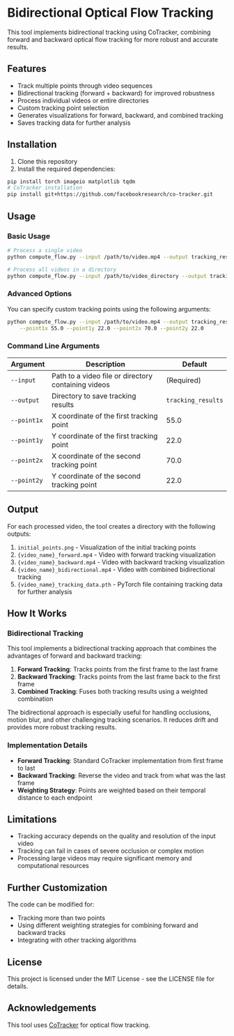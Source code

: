 # Bidirectional Optical Flow Tracking

This tool implements bidirectional tracking using CoTracker, combining forward and backward optical flow tracking for more robust and accurate results.

## Features

- Track multiple points through video sequences
- Bidirectional tracking (forward + backward) for improved robustness
- Process individual videos or entire directories
- Custom tracking point selection
- Generates visualizations for forward, backward, and combined tracking
- Saves tracking data for further analysis

## Installation

1. Clone this repository
2. Install the required dependencies:

```bash
pip install torch imageio matplotlib tqdm
# CoTracker installation
pip install git+https://github.com/facebookresearch/co-tracker.git
```

## Usage

### Basic Usage

```bash
# Process a single video
python compute_flow.py --input /path/to/video.mp4 --output tracking_results

# Process all videos in a directory
python compute_flow.py --input /path/to/video_directory --output tracking_results
```

### Advanced Options

You can specify custom tracking points using the following arguments:

```bash
python compute_flow.py --input /path/to/video.mp4 --output tracking_results \
    --point1x 55.0 --point1y 22.0 --point2x 70.0 --point2y 22.0
```

### Command Line Arguments

| Argument | Description | Default |
|----------|-------------|---------|
| `--input` | Path to a video file or directory containing videos | (Required) |
| `--output` | Directory to save tracking results | `tracking_results` |
| `--point1x` | X coordinate of the first tracking point | 55.0 |
| `--point1y` | Y coordinate of the first tracking point | 22.0 |
| `--point2x` | X coordinate of the second tracking point | 70.0 |
| `--point2y` | Y coordinate of the second tracking point | 22.0 |

## Output

For each processed video, the tool creates a directory with the following outputs:

1. `initial_points.png` - Visualization of the initial tracking points
2. `{video_name}_forward.mp4` - Video with forward tracking visualization
3. `{video_name}_backward.mp4` - Video with backward tracking visualization 
4. `{video_name}_bidirectional.mp4` - Video with combined bidirectional tracking
5. `{video_name}_tracking_data.pth` - PyTorch file containing tracking data for further analysis

## How It Works

### Bidirectional Tracking

This tool implements a bidirectional tracking approach that combines the advantages of forward and backward tracking:

1. **Forward Tracking**: Tracks points from the first frame to the last frame
2. **Backward Tracking**: Tracks points from the last frame back to the first frame
3. **Combined Tracking**: Fuses both tracking results using a weighted combination

The bidirectional approach is especially useful for handling occlusions, motion blur, and other challenging tracking scenarios. It reduces drift and provides more robust tracking results.

### Implementation Details

- **Forward Tracking**: Standard CoTracker implementation from first frame to last
- **Backward Tracking**: Reverse the video and track from what was the last frame
- **Weighting Strategy**: Points are weighted based on their temporal distance to each endpoint

## Limitations

- Tracking accuracy depends on the quality and resolution of the input video
- Tracking can fail in cases of severe occlusion or complex motion
- Processing large videos may require significant memory and computational resources

## Further Customization

The code can be modified for:
- Tracking more than two points
- Using different weighting strategies for combining forward and backward tracks
- Integrating with other tracking algorithms

## License

This project is licensed under the MIT License - see the LICENSE file for details.

## Acknowledgements

This tool uses [CoTracker](https://github.com/facebookresearch/co-tracker) for optical flow tracking. 